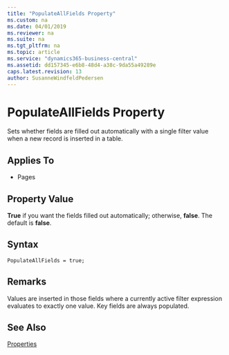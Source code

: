 ```yaml
---
title: "PopulateAllFields Property"
ms.custom: na
ms.date: 04/01/2019
ms.reviewer: na
ms.suite: na
ms.tgt_pltfrm: na
ms.topic: article
ms.service: "dynamics365-business-central"
ms.assetid: dd157345-e6b8-48d4-a38c-9da55a49289e
caps.latest.revision: 13
author: SusanneWindfeldPedersen
---
```


 

# PopulateAllFields Property
Sets whether fields are filled out automatically with a single filter value when a new record is inserted in a table.  
  
## Applies To  
  
-   Pages  

## Property Value  
 **True** if you want the fields filled out automatically; otherwise, **false**. The default is **false**.  

## Syntax
```
PopulateAllFields = true;
``` 

## Remarks  
 Values are inserted in those fields where a currently active filter expression evaluates to exactly one value. Key fields are always populated.  
  
## See Also  
 [Properties](devenv-properties.md)